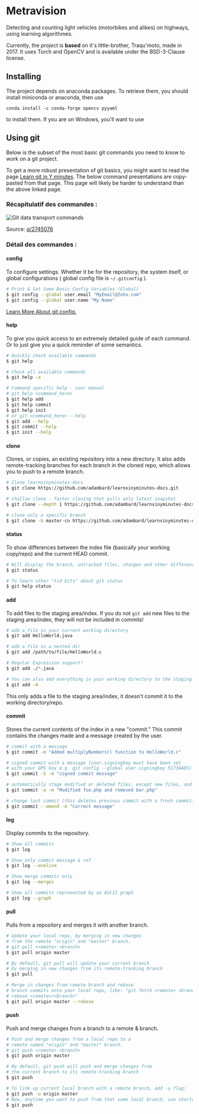 # Metravision

Detecting and counting light vehicles (motorbikes and alikes) on highways,
using learning algorithmes.

Currently, the *project* is **based** on it's little-brother, Traqu'moto, made
in 2017. It uses Torch and OpenCV and is available under the BSD-3-Clause
license.


## Installing

The project depends on anaconda packages. To retrieve them, you should install miniconda or anaconda, then use
```
conda install -c conda-forge opencv pyyaml
```
to install them. If you are on Windows, you'll want to use

## Using git

Below is the subset of the most basic git commands you need to know to work
on a git project.

To get a more robust presentation of git basics, you might want to read the
page [Learn git in Y minutes](https://learnxinyminutes.com/docs/git/).
The below command presentations are copy-pasted from that page. This page
will likely be harder to understand than the above linked page.

### Récapitulatif des commandes :

![Git data transport commands](https://i.stack.imgur.com/MgaV9.png)

Source: [q/2745076](https://stackoverflow.com/q/2745076)

### Détail des commandes :

#### config

To configure settings. Whether it be for the repository, the system itself,
or global configurations ( global config file is `~/.gitconfig` ).

```bash
# Print & Set Some Basic Config Variables (Global)
$ git config --global user.email "MyEmail@Zoho.com"
$ git config --global user.name "My Name"
```

[Learn More About git config.](http://git-scm.com/docs/git-config)

#### help

To give you quick access to an extremely detailed guide of each command. Or to
just give you a quick reminder of some semantics.

```bash
# Quickly check available commands
$ git help

# Check all available commands
$ git help -a

# Command specific help - user manual
# git help <command_here>
$ git help add
$ git help commit
$ git help init
# or git <command_here> --help
$ git add --help
$ git commit --help
$ git init --help
```

#### clone

Clones, or copies, an existing repository into a new directory. It also adds
remote-tracking branches for each branch in the cloned repo, which allows you 
to push to a remote branch.

```bash
# Clone learnxinyminutes-docs
$ git clone https://github.com/adambard/learnxinyminutes-docs.git

# shallow clone - faster cloning that pulls only latest snapshot
$ git clone --depth 1 https://github.com/adambard/learnxinyminutes-docs.git

# clone only a specific branch
$ git clone -b master-cn https://github.com/adambard/learnxinyminutes-docs.git --single-branch
```

#### status

To show differences between the index file (basically your working copy/repo)
and the current HEAD commit.

```bash
# Will display the branch, untracked files, changes and other differences
$ git status

# To learn other "tid bits" about git status
$ git help status
```

#### add

To add files to the staging area/index. If you do not `git add` new files to 
the staging area/index, they will not be included in commits!

```bash
# add a file in your current working directory
$ git add HelloWorld.java

# add a file in a nested dir
$ git add /path/to/file/HelloWorld.c

# Regular Expression support!
$ git add ./*.java

# You can also add everything in your working directory to the staging area.
$ git add -A
```

This only adds a file to the staging area/index, it doesn't commit it to the
working directory/repo.

#### commit

Stores the current contents of the index in a new "commit." This commit 
contains the changes made and a message created by the user.

```bash
# commit with a message
$ git commit -m "Added multiplyNumbers() function to HelloWorld.c"

# signed commit with a message (user.signingkey must have been set
# with your GPG key e.g. git config --global user.signingkey 5173AAD5)
$ git commit -S -m "signed commit message"

# automatically stage modified or deleted files, except new files, and then commit
$ git commit -a -m "Modified foo.php and removed bar.php"

# change last commit (this deletes previous commit with a fresh commit)
$ git commit --amend -m "Correct message"
```

#### log

Display commits to the repository.

```bash
# Show all commits
$ git log

# Show only commit message & ref
$ git log --oneline

# Show merge commits only
$ git log --merges

# Show all commits represented by an ASCII graph
$ git log --graph
```

#### pull

Pulls from a repository and merges it with another branch.

```bash
# Update your local repo, by merging in new changes
# from the remote "origin" and "master" branch.
# git pull <remote> <branch>
$ git pull origin master

# By default, git pull will update your current branch
# by merging in new changes from its remote-tracking branch 
$ git pull

# Merge in changes from remote branch and rebase
# branch commits onto your local repo, like: "git fetch <remote> <branch>, git 
# rebase <remote>/<branch>"
$ git pull origin master --rebase
```

#### push

Push and merge changes from a branch to a remote & branch.

```bash
# Push and merge changes from a local repo to a
# remote named "origin" and "master" branch.
# git push <remote> <branch>
$ git push origin master

# By default, git push will push and merge changes from
# the current branch to its remote-tracking branch 
$ git push

# To link up current local branch with a remote branch, add -u flag:
$ git push -u origin master
# Now, anytime you want to push from that same local branch, use shortcut:
$ git push
```
